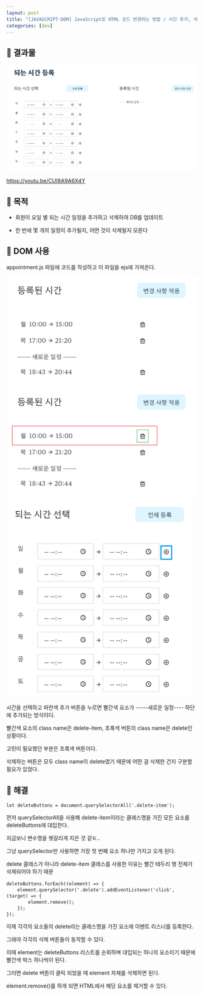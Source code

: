 ```yaml
---
layout: post
title: "[JAVASCRIPT-DOM] JavaScript로 HTML 코드 변경하는 방법 / 시간 추가, 삭제 - querySelector createElement remove"
categories: [dev]
---
```


## 🍞 결과물

<img src="../attachment/230703/window-2.PNG">

<https://youtu.be/CUI8A9A6X4Y>

## 🍞 목적

- 회원이 요일 별 되는 시간 일정을 추가하고 삭제하여 DB를 업데이트

- 한 번에 몇 개의 일정이 추가될지, 어떤 것이 삭제될지 모른다

## 🍞 DOM 사용

appointment.js 파일에 코드를 작성하고 이 파일을 ejs에 가져온다.

<img src="../attachment/230703/window.PNG">

<img src="../attachment/230703/window-1.PNG">

<img src="../attachment/230703/window-3.PNG">

시간을 선택하고 파란색 추가 버튼을 누르면 빨간색 요소가 -----새로운 일정---- 하단에 추가되는 방식이다.

빨간색 요소의 class name은 delete-item, 초록색 버튼의 class name은 delete인 상황이다.

고민이 필요했던 부분은 초록색 버튼이다.

삭제하는 버튼은 모두 class name이 delete였기 때문에 어떤 걸 삭제한 건지 구분할 필요가 있었다.

## 🍞 해결

```
let deleteButtons = document.querySelectorAll('.delete-item');
```

먼저 querySelectorAll을 사용해 delete-item이라는 클래스명을 가진 모든 요소를 deleteButtons에 대입한다.

지금보니 변수명을 헷갈리게 지은 것 같ㅌ..

그냥 querySelector만 사용하면 가장 첫 번째 요소 하나만 가지고 오게 된다.

delete 클래스가 아니라 delete-item 클래스를 사용한 이유는 빨간 테두리 행 전체가 삭제되어야 하기 때문

```
deleteButtons.forEach((element) => {
	element.querySelector('.delete').addEventListener('click', (target) => {
		element.remove();
	});
});
```

이제 각각의 요소들의 delete라는 클래스명을 가진 요소에 이벤트 리스너를 등록한다.

그래야 각각의 삭제 버튼들이 동작할 수 있다.

이때 element는 deleteButtons 리스트를 순회하며 대입되는 하나의 요소이기 때문에 빨간색 박스 하나씩이 된다.

그러면 delete 버튼이 클릭 되었을 때 element 자체를 삭제하면 된다.

element.remove()를 하게 되면 HTML에서 해당 요소를 제거할 수 있다.